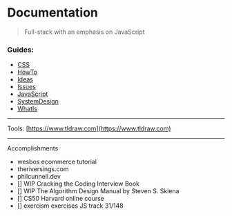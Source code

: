 # Documentation

> Full-stack with an emphasis on JavaScript

### Guides:

- [CSS](./CSS/)
- [HowTo](./howTo/)
- [Ideas](./Ideas/)
- [Issues](./Issues/)
- [JavaScript](./JavaScript/)
- [SystemDesign](./SystemDesign/)
- [WhatIs](./WhatIs/)

---

Tools:
[https://www.tldraw.com](https://www.tldraw.com)

---

Accomplishments

- wesbos ecommerce tutorial
- theriversings.com
- philcunnell.dev
- [] WIP Cracking the Coding Interview Book
- [] WIP The Algorithm Design Manual by Steven S. Skiena
- [] CS50 Harvard online course
- [] exercism exercises JS track 31/148
